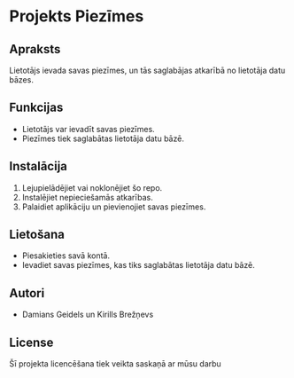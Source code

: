 # Projekts Piezīmes

## Apraksts
Lietotājs ievada savas piezīmes, un tās saglabājas atkarībā no lietotāja datu bāzes.

## Funkcijas
- Lietotājs var ievadīt savas piezīmes.
- Piezīmes tiek saglabātas lietotāja datu bāzē.

## Instalācija
1. Lejupielādējiet vai noklonējiet šo repo.
2. Instalējiet nepieciešamās atkarības.
3. Palaidiet aplikāciju un pievienojiet savas piezīmes.

## Lietošana
- Piesakieties savā kontā.
- Ievadiet savas piezīmes, kas tiks saglabātas lietotāja datu bāzē.

## Autori
- Damians Geidels un Kirills Brežņevs

## License
Šī projekta licencēšana tiek veikta saskaņā ar mūsu darbu

